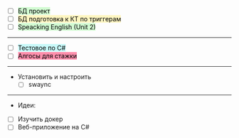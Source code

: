 - [ ] <mark style="background: #BBFABBA6;">БД проект</mark> 
- [ ] <mark style="background: #FFF3A3A6;">БД подготовка к КТ по триггерам</mark>
- [ ] <mark style="background: #BBFABBA6;">Speacking English (Unit 2)</mark>
---
- [ ] <mark style="background: #ABF7F7A6;">Тестовое по C#</mark>
- [ ] <mark style="background: #FF5582A6;">Алгосы для стажки</mark>
---
- Установить и настроить
    - [ ] swaync
---
- Идеи:
- [ ] Изучить докер
- [ ] Веб-приложение на C#
